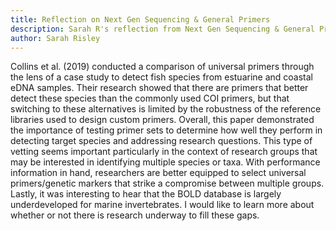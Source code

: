 ```yaml
---
title: Reflection on Next Gen Sequencing & General Primers
description: Sarah R's reflection from Next Gen Sequencing & General Primers discussion 
author: Sarah Risley
---
```


Collins et al. (2019) conducted a comparison of universal primers through the lens of a case study to detect fish species from estuarine and coastal eDNA samples. Their research showed that there are primers that better detect these species than the commonly used COI primers, but that switching to these alternatives is limited by the robustness of the reference libraries used to design custom primers. Overall, this paper demonstrated the importance of testing primer sets to determine how well they perform in detecting target species and addressing research questions. This type of vetting seems important particularly in the context of research groups that may be interested in identifying multiple species or taxa. With performance information in hand, researchers are better equipped to select universal primers/genetic markers that strike a compromise between multiple groups. Lastly, it was interesting to hear that the BOLD database is largely underdeveloped for marine invertebrates. I would like to learn more about whether or not there is research underway to fill these gaps.  
